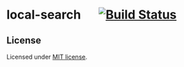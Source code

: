 # local-search &emsp; [![Build Status]][actions]
[Build Status]: https://img.shields.io/github/actions/workflow/status/equalis3r/local-search/general.yml?branch=master
[actions]: https://github.com/equalis3r/local-search/actions?query=branch%3Amaster
[Latest Version]: https://img.shields.io/crates/v/local-search.svg
[crates.io]: https://crates.io/crates/local-search

## License
Licensed under [MIT license](LICENSE).
